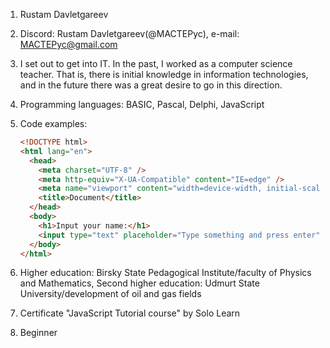 1.  Rustam Davletgareev  
2.  Discord: Rustam Davletgareev(@MACTEPyc), e-mail: MACTEPyc@gmail.com  
3.  I set out to get into IT. In the past, I worked as a computer science teacher. That is, there is initial knowledge in information technologies, and in the future there was a great desire to go in this direction.  
4.  Programming languages: BASIC, Pascal, Delphi, JavaScript  
5.  Code examples:

    ```html
    <!DOCTYPE html>
    <html lang="en">
      <head>
        <meta charset="UTF-8" />
        <meta http-equiv="X-UA-Compatible" content="IE=edge" />
        <meta name="viewport" content="width=device-width, initial-scale=1.0" />
        <title>Document</title>
      </head>
      <body>
        <h1>Input your name:</h1>
        <input type="text" placeholder="Type something and press enter" style="width: 50%; outline: none; padding: 5px"/>
      </body>
    </html>
    ```

6.  Higher education: Birsky State Pedagogical Institute/faculty of Physics and Mathematics, Second higher education: Udmurt State University/development of oil and gas fields
7.  Certificate "JavaScript Tutorial course" by Solo Learn  
8.  Beginner 